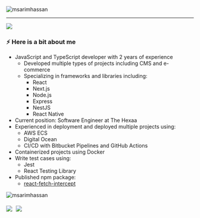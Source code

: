 <div>
  <img src="assets/banner.png" alt="msarimhassan"/>
</div>

---
[![](https://visitcount.itsvg.in/api?id=Zee-shanHaider&icon=0&color=0)](https://visitcount.itsvg.in)


### ⚡️ Here is a bit about me
- JavaScript and TypeScript developer with 2 years of experience
  - Developed multiple types of projects including CMS and e-commerce
  - Specializing in frameworks and libraries including:
    - React
    - Next.js
    - Node.js
    - Express
    - NestJS
    - React Native
- Current position: Software Engineer at The Hexaa
- Experienced in deployment and deployed multiple projects using:
  - AWS ECS
  - Digital Ocean
  - CI/CD with Bitbucket Pipelines and GitHub Actions
- Containerized projects using Docker
- Write test cases using:
  - Jest
  - React Testing Library
- Published npm package:
  - [react-fetch-intercept](https://www.npmjs.com/package/react-fetch-interceptor)

 <img src="assets/separate.jpg" alt="msarimhassan"/>

<div style='display:flex;margin-top:20px'>

<a href="https://www.linkedin.com/in/msarimhassan/" target="_blank" rel="noopener noreferrer">
  <img src="https://img.shields.io/badge/LinkedIn-Sarim%20Hassan-blue?logo=linkedin&logoColor=blue&color=blue" />
</a>

<a href="mailto:msarimdev@gmail.com.com" target="_blank" rel="noopener noreferrer" style='margin-left:10px'>
  <img src="https://img.shields.io/badge/Gmail-Sarim%20Hassan-red?logo=gmail&logoColor=red&color=red" />
</a>

<div>